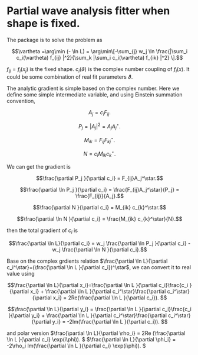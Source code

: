 Partial wave analysis fitter when shape is fixed.
=================================================

The package is to solve the problem as

$$\vartheta =\arg\min (- \ln L) = \arg\min\[-\sum_{j} w_j \ln \frac{|\sum_i c_i(\vartheta) f_{ij} |^2}{\sum_k |\sum_i c_i(\vartheta) f_{ik} |^2} \].$$

$f_{ij} = f_i(x_j)$ is the fixed shape. $c_i(\vartheta)$ is the complex number coupling of $f_{i}(x)$.
It could be some combination of real fit parameters $\vartheta$.

The analytic gradient is simple based on the complex number.
Here we define some simple intermediate variable, and using Einstein summation convention,

$$A_j = c_i F_{ij}.$$

$$P_j = |A_j|^2 = A_j A_j^\star.$$

$$M_{ik} = F_{ij} F_{kj}^\star.$$

$$N = c_i M_{ik} c_k^\star.$$

We can get the gradient is

$$\frac{\partial P_j }{\partial c_i} = F_{ij}A_j^\star.$$

$$\frac{\partial \ln P_j }{\partial c_i} = \frac{F_{ij}A_j^\star}{P_j} = \frac{F_{ij}}{A_j}.$$

$$\frac{\partial N }{\partial c_i} = M_{ik} c_{k}^\star.$$

$$\frac{\partial \ln N }{\partial c_i} = \frac{M_{ik} c_{k}^\star}{N}.$$

then the total gradient of $c_i$ is

$$\frac{\partial \ln L}{\partial c_i} = w_j \frac{\partial \ln P_j }{\partial c_i} - w_j \frac{\partial \ln N }{\partial c_i}.$$

Base on the complex grdients relation $\frac{\partial \ln L}{\partial c_i^\star}=(\frac{\partial \ln L }{\partial c_i})^\star$, we can convert it to real value using

$$\frac{\partial \ln L}{\partial x_i}=\frac{\partial \ln L }{\partial c_i}\frac{c_i }{\partial x_i} + \frac{\partial \ln L }{\partial c_i^\star}\frac{\partial c_i^\star}{\partial x_i} = 2Re(\frac{\partial \ln L }{\partial c_i}). $$

$$\frac{\partial \ln L}{\partial y_i} = \frac{\partial \ln L }{\partial c_i}\frac{c_i }{\partial y_i} + \frac{\partial \ln L }{\partial c_i^\star}\frac{\partial c_i^\star}{\partial y_i} = -2Im(\frac{\partial \ln L }{\partial c_i}). $$

and polar version $\frac{\partial \ln L}{\partial \rho_i} = 2Re (\frac{\partial \ln L }{\partial c_i} \exp(i\phi)). $
$\frac{\partial \ln L}{\partial \phi_i} = -2\rho_i Im(\frac{\partial \ln L }{\partial c_i} \exp(i\phi)). $
